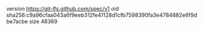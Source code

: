 version https://git-lfs.github.com/spec/v1
oid sha256:c9a96cfaa043a6f9eeb312fe41128d1cfb7598390fa3e4784882e6f9dbe7acbe
size 48369
